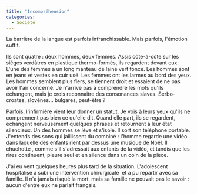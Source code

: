 ```yaml
---
title: "Incompréhension"
categories:
  - Société
---
```


La barrière de la langue est parfois infranchissable. Mais parfois, l'émotion suffit.

<!-- more -->

Ils sont quatre : deux hommes, deux femmes. Assis côte-à-côte sur les sièges verdâtres en plastique thermo-formés, ils regardent devant eux. L'une des femmes a un long manteau de laine vert foncé. Les hommes sont en jeans et vestes en cuir usé. Les femmes ont les larmes au bord des yeux. Les hommes semblent plus fiers, se tiennent droit et essaient de ne pas avoir l'air concerné. Je n'arrive pas à comprendre les mots qu'ils échangent, mais je crois reconnaitre des consonances slaves. Serbo-croates, slovènes… bulgares, peut-être ?

Parfois, l'infirmière vient leur donner un statut. Je vois à leurs yeux qu'ils ne comprennent pas bien ce qu'elle dit. Quand elle part, ils se regardent, échangent nerveusement quelques phrases et retournent à leur état silencieux. Un des hommes se lève et s'isole. Il sort son téléphone portable. J'entends des sons qui jaillissent du combiné : l'homme regarde une vidéo dans laquelle des enfants rient par dessus une musique de Noël. Il chuchotte , comme s'il s'adressait aux enfants de la vidéo, et tandis que les rires continuent, pleure seul et en silence dans un coin de la pièce.

J'ai eu vent quelques heures plus tard de la situation. L'adolescent hospitalisé a subi une intervention chirurgicale  et a pu repartir avec sa famille. Il n'a jamais risqué la mort, mais sa famille ne pouvait pas le savoir : aucun d'entre eux ne parlait français.
